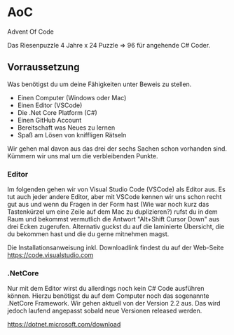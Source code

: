 # AoC
Advent Of Code

Das Riesenpuzzle 4 Jahre x 24 Puzzle => 96 für angehende C# Coder.

## Vorraussetzung

Was benötigst du um deine Fähigkeiten unter Beweis zu stellen. 

* Einen Computer (Windows oder Mac)
* Einen Editor (VSCode)
* Die .Net Core Platform (C#)
* Einen GitHub Account  
* Bereitschaft was Neues zu lernen
* Spaß am Lösen von kniffligen Rätseln

Wir gehen mal davon aus das drei der sechs Sachen schon vorhanden sind. Kümmern wir uns mal um die verbleibenden Punkte. 

### Editor

Im folgenden gehen wir von Visual Studio Code (VSCode) als Editor aus. Es tut auch jeder andere Editor, aber mit VSCode kennen 
wir uns schon recht gut aus und wenn du Fragen in der Form hast (Wie war noch kurz das Tastenkürzel um eine Zeile auf dem Mac 
zu duplizieren?) rufst du in dem Raum und bekommst vermutlich die Antwort "Alt+Shift Cursor Down" aus drei Ecken zugerufen.
Alternativ guckst du auf die laminierte Übersicht, die du bekommen hast und die du gerne mitnehmen magst. 

Die Installationsanweisung inkl. Downloadlink findest du auf der Web-Seite https://code.visualstudio.com

### .NetCore 

Nur mit dem Editor wirst du allerdings noch kein C# Code ausführen können. Hierzu benötigst du auf dem Computer noch das 
sogenannte .NetCore Framework. Wir gehen aktuell von der Version 2.2 aus. Das wird jedoch laufend angepasst sobald neue Versionen 
released werden. 

https://dotnet.microsoft.com/download
